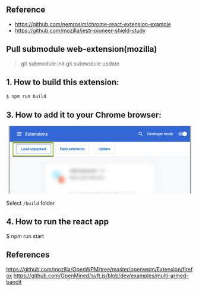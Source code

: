 ## Reference
- https://github.com/nemrosim/chrome-react-extension-example
- https://github.com/mozilla/jestr-pioneer-shield-study

## Pull submodule web-extension(mozilla)
> git submodule init 
> git submodule update

## 1. How to build this extension:

```
$ npm run build
```

## 3. How to add it to your Chrome browser:

![](./assets/readme/2020-12-04_15-18-20.png)

Select `/build` folder

## 4. How to run the react app
$ npm run start

## References
https://github.com/mozilla/OpenWPM/tree/master/openwpm/Extension/firefox
https://github.com/OpenMined/syft.js/blob/dev/examples/multi-armed-bandit



